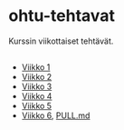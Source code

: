 # ohtu-tehtavat

Kurssin viikottaiset tehtävät.

##

- [Viikko 1](/viikko1)
- [Viikko 2](/viikko2)
- [Viikko 3](/viikko3)
- [Viikko 4](/viikko4)
- [Viikko 5](/viikko5)
- [Viikko 6](/viikko6), [PULL.md](PULL.md)
